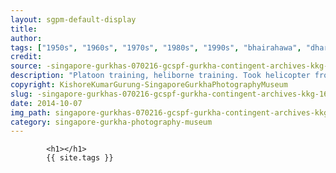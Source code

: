 ```yaml
---
layout: sgpm-default-display
title: 
author: 
tags: ["1950s", "1960s", "1970s", "1980s", "1990s", "bhairahawa", "dharan", "gurkhas", "kathmandu", "nepal", "pokhara", "singapore", "singapore gurkha archive", "singapore gurkha old photographs", "singapore gurkha photography museum", "singapore gurkhas"]
credit: 
source: -singapore-gurkhas-070216-gcspf-gurkha-contingent-archives-kkg-16
description: "Platoon training, heliborne training. Took helicopter from Seletar and then to Pulau Tekong. Then go straight to the destination. Date: Early 2000s."
copyright: KishoreKumarGurung-SingaporeGurkhaPhotographyMuseum
slug: -singapore-gurkhas-070216-gcspf-gurkha-contingent-archives-kkg-16
date: 2014-10-07
img_path: singapore-gurkhas-070216-gcspf-gurkha-contingent-archives-kkg-16.jpg
category: singapore-gurkha-photography-museum
---
```

	 		

	 		<h1></h1>
	 		{{ site.tags }}
	 		
